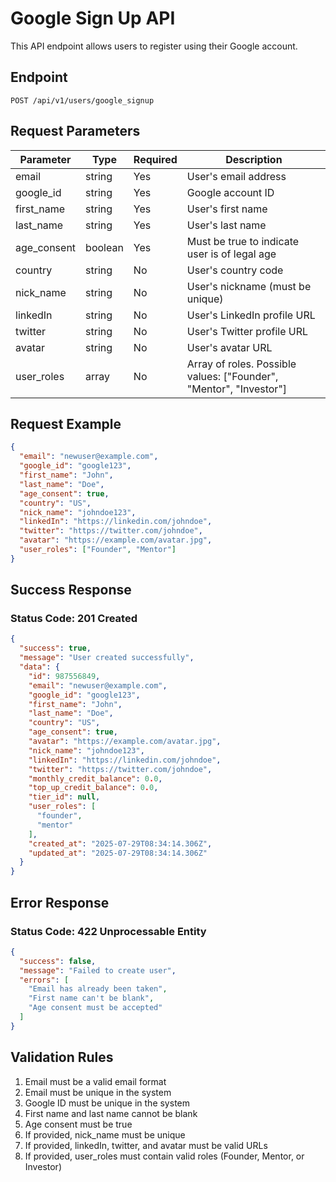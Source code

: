 # Google Sign Up API

This API endpoint allows users to register using their Google account.

## Endpoint

```
POST /api/v1/users/google_signup
```

## Request Parameters

| Parameter    | Type    | Required | Description |
|-------------|---------|----------|-------------|
| email       | string  | Yes      | User's email address |
| google_id   | string  | Yes      | Google account ID |
| first_name  | string  | Yes      | User's first name |
| last_name   | string  | Yes      | User's last name |
| age_consent | boolean | Yes      | Must be true to indicate user is of legal age |
| country     | string  | No       | User's country code |
| nick_name   | string  | No       | User's nickname (must be unique) |
| linkedIn    | string  | No       | User's LinkedIn profile URL |
| twitter     | string  | No       | User's Twitter profile URL |
| avatar      | string  | No       | User's avatar URL |
| user_roles  | array   | No       | Array of roles. Possible values: ["Founder", "Mentor", "Investor"] |

## Request Example

```json
{
  "email": "newuser@example.com",
  "google_id": "google123",
  "first_name": "John",
  "last_name": "Doe",
  "age_consent": true,
  "country": "US",
  "nick_name": "johndoe123",
  "linkedIn": "https://linkedin.com/johndoe",
  "twitter": "https://twitter.com/johndoe",
  "avatar": "https://example.com/avatar.jpg",
  "user_roles": ["Founder", "Mentor"]
}
```

## Success Response

### Status Code: 201 Created

```json
{
  "success": true,
  "message": "User created successfully",
  "data": {
    "id": 987556849,
    "email": "newuser@example.com",
    "google_id": "google123",
    "first_name": "John",
    "last_name": "Doe",
    "country": "US",
    "age_consent": true,
    "avatar": "https://example.com/avatar.jpg",
    "nick_name": "johndoe123",
    "linkedIn": "https://linkedin.com/johndoe",
    "twitter": "https://twitter.com/johndoe",
    "monthly_credit_balance": 0.0,
    "top_up_credit_balance": 0.0,
    "tier_id": null,
    "user_roles": [
      "founder",
      "mentor"
    ],
    "created_at": "2025-07-29T08:34:14.306Z",
    "updated_at": "2025-07-29T08:34:14.306Z"
  }
}
```

## Error Response

### Status Code: 422 Unprocessable Entity

```json
{
  "success": false,
  "message": "Failed to create user",
  "errors": [
    "Email has already been taken",
    "First name can't be blank",
    "Age consent must be accepted"
  ]
}
```

## Validation Rules

1. Email must be a valid email format
2. Email must be unique in the system
3. Google ID must be unique in the system
4. First name and last name cannot be blank
5. Age consent must be true
6. If provided, nick_name must be unique
7. If provided, linkedIn, twitter, and avatar must be valid URLs
8. If provided, user_roles must contain valid roles (Founder, Mentor, or Investor) 